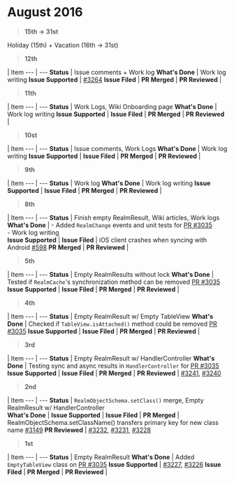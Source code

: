 # August 2016

> **15th -> 31st**

Holiday (15th) + Vacation (16th -> 31st)

> **12th**

  | Item
--- | --- 
**Status** |  Issue comments + Work log
**What's Done** | Work log writing
**Issue Supported** | <a href="https://github.com/realm/realm-java/issues/3264">#3264</a>
**Issue Filed** | 
**PR Merged** | 
**PR Reviewed** | 

> **11th**

  | Item
--- | --- 
**Status** | Work Logs, Wiki Onboarding page
**What's Done** | Work log writing
**Issue Supported** | 
**Issue Filed** | 
**PR Merged** | 
**PR Reviewed** | 

> **10st**

  | Item
--- | --- 
**Status** | Issue comments, Work Logs
**What's Done** | Work log writing
**Issue Supported** | 
**Issue Filed** | 
**PR Merged** | 
**PR Reviewed** | 

> **9th**

  | Item
--- | --- 
**Status** | Work log
**What's Done** | Work log writing
**Issue Supported** | 
**Issue Filed** | 
**PR Merged** | 
**PR Reviewed** | 

> **8th**

  | Item
--- | --- 
**Status** | Finish empty RealmResult, Wiki articles, Work logs
**What's Done** | - Added `RealmChange` events and unit tests for <a href="https://github.com/realm/realm-java/pull/3035">PR #3035</a><br/>- Work log writing  
**Issue Supported** | 
**Issue Filed** | iOS client crashes when syncing with Android <a href="https://github.com/realm/realm-sync/issues/598">#598</a>
**PR Merged** | 
**PR Reviewed** | 

> **5th**

  | Item
--- | --- 
**Status** | Empty RealmResults without lock
**What's Done** | Tested if `RealmCache`'s synchronization method can be removed <a href="https://github.com/realm/realm-java/pull/3035">PR #3035</a>
**Issue Supported** | 
**Issue Filed** | 
**PR Merged** | 
**PR Reviewed** | 

> **4th**

  | Item
--- | --- 
**Status** |  Empty RealmResult w/ Empty TableView
**What's Done** | Checked if `TableView.isAttached()` method could be removed <a href="https://github.com/realm/realm-java/pull/3035">PR #3035</a>
**Issue Supported** | 
**Issue Filed** | 
**PR Merged** | 
**PR Reviewed** | 

> **3rd**

  | Item
--- | --- 
**Status** | Empty RealmResult w/ HandlerController
**What's Done** | Testing sync and async results in `HandlerController` for <a href="https://github.com/realm/realm-java/pull/3035">PR #3035</a>
**Issue Supported** | 
**Issue Filed** | 
**PR Merged** | 
**PR Reviewed** | <a href="https://github.com/realm/realm-java/pull/3241">#3241</a>, <a href="https://github.com/realm/realm-java/pull/3240">#3240</a>

> **2nd**

  | Item
--- | --- 
**Status** | `RealmObjectSchema.setClass()` merge, Empty RealmResult w/ HandlerController  
**What's Done** | 
**Issue Supported** | 
**Issue Filed** | 
**PR Merged** | RealmObjectSchema.setClassName() transfers primary key for new class name <a href="https://github.com/realm/realm-java/pull/3149">#3149</a>
**PR Reviewed** | <a href="https://github.com/realm/realm-java/pull/3232">#3232</a>, <a href="https://github.com/realm/realm-java/pull/3231">#3231</a>, <a href="https://github.com/realm/realm-java/pull/3228">#3228</a>

> **1st**

  | Item
--- | --- 
**Status** | Empty RealmResult
**What's Done** | Added `EmptyTableView` class on <a href="https://github.com/realm/realm-java/pull/3035">PR #3035</a>
**Issue Supported** | <a href="https://github.com/realm/realm-java/issues/3227">#3227</a>, <a href="https://github.com/realm/realm-java/issues/3226">#3226</a>
**Issue Filed** | 
**PR Merged** | 
**PR Reviewed** | 
